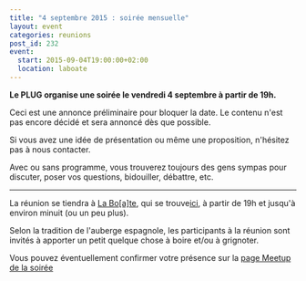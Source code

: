 ```yaml
---
title: "4 septembre 2015 : soirée mensuelle"
layout: event
categories: reunions
post_id: 232
event:
  start: 2015-09-04T19:00:00+02:00
  location: laboate
---
```


**Le PLUG organise une soirée le vendredi 4 septembre à partir de 19h.**

Ceci est une annonce préliminaire pour bloquer la date. Le contenu n'est pas encore décidé et sera annoncé dès que possible.

Si vous avez une idée de présentation ou même une proposition, n'hésitez pas à nous contacter.

Avec ou sans programme, vous trouverez toujours des gens sympas pour discuter, poser vos questions, bidouiller, débattre, etc.

----

La réunion se tiendra à [La Bo\[a\]te](http://laboate.com/), qui se trouve[ici](https://www.openstreetmap.org/?mlat=43.29207&mlon=5.37297#map=19/43.29207/5.37297), à partir de 19h et jusqu'à environ minuit (ou un peu plus).

Selon la tradition de l'auberge espagnole, les participants à la réunion sont invités à apporter un petit quelque chose à boire et/ou à grignoter.

Vous pouvez éventuellement confirmer votre présence sur la [page Meetup de la soirée](http://www.meetup.com/plugfr/events/224491127/)